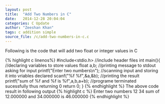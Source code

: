 ```yaml
---
layout: post
title:  "Add Two Numbers in C"
date:   2014-12-28 20:04:04
categories: C Update
author: "Zeeshan Khan"
tags: c addition simple
source_file: /c/add-two-numbers-in-c.c
---
```

Following is the code that will add two float or integer values in C

{% highlight c linenos%}
#include<stdio.h> //include header files
int main(){
	//declaring variables to store values
	float a,b; 
	//printing message to stdout asking for input
	printf("Enter two numbers\n");
	//scanning input and storing it into vriables declared
	scanf("%f %f",&a,&b); 
	//printing the result
	printf("sum of %f and %f is %f",a,b,a+b);
	//programe terminated sucessfully thus returning 0
	return 0; 
}
{% endhighlight %}
The above code result in following output
{% highlight c %}
Enter two numbers
12 34
sum of 12.000000 and 34.000000 is 46.000000
{% endhighlight %}
